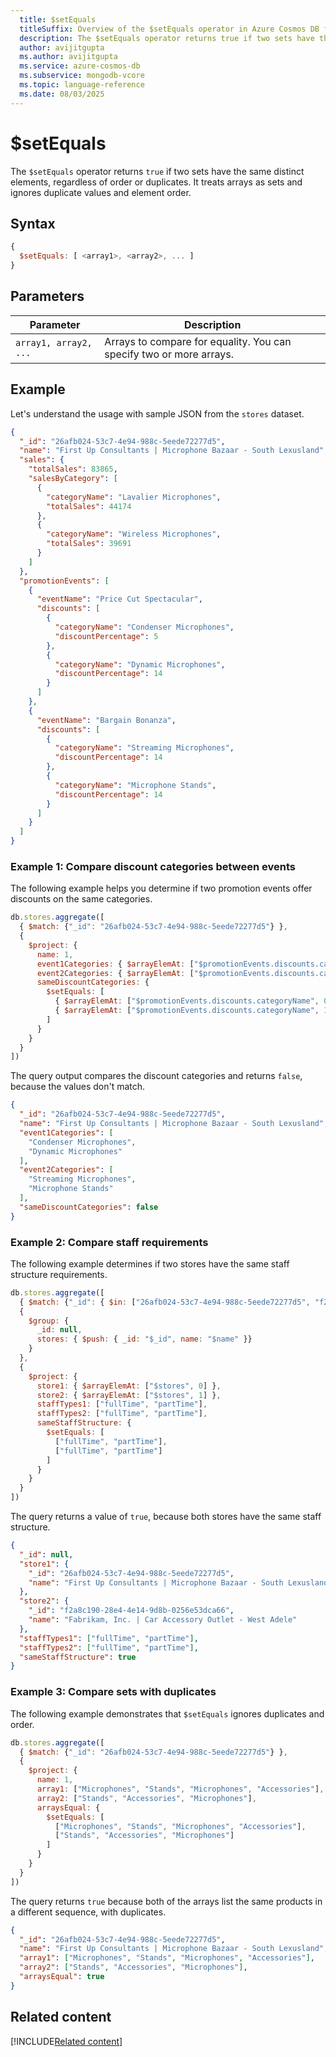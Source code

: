 ```yaml
---
  title: $setEquals
  titleSuffix: Overview of the $setEquals operator in Azure Cosmos DB for MongoDB (vCore)
  description: The $setEquals operator returns true if two sets have the same distinct elements.
  author: avijitgupta
  ms.author: avijitgupta
  ms.service: azure-cosmos-db
  ms.subservice: mongodb-vcore
  ms.topic: language-reference
  ms.date: 08/03/2025
---
```


# $setEquals

The `$setEquals` operator returns `true` if two sets have the same distinct elements, regardless of order or duplicates. It treats arrays as sets and ignores duplicate values and element order.

## Syntax

```javascript
{
  $setEquals: [ <array1>, <array2>, ... ]
}
```

## Parameters

| Parameter | Description |
| --- | --- |
| `array1, array2, ...` | Arrays to compare for equality. You can specify two or more arrays. |

## Example

Let's understand the usage with sample JSON from the `stores` dataset.

```json
{
  "_id": "26afb024-53c7-4e94-988c-5eede72277d5",
  "name": "First Up Consultants | Microphone Bazaar - South Lexusland",
  "sales": {
    "totalSales": 83865,
    "salesByCategory": [
      {
        "categoryName": "Lavalier Microphones",
        "totalSales": 44174
      },
      {
        "categoryName": "Wireless Microphones",
        "totalSales": 39691
      }
    ]
  },
  "promotionEvents": [
    {
      "eventName": "Price Cut Spectacular",
      "discounts": [
        {
          "categoryName": "Condenser Microphones",
          "discountPercentage": 5
        },
        {
          "categoryName": "Dynamic Microphones",
          "discountPercentage": 14
        }
      ]
    },
    {
      "eventName": "Bargain Bonanza",
      "discounts": [
        {
          "categoryName": "Streaming Microphones",
          "discountPercentage": 14
        },
        {
          "categoryName": "Microphone Stands",
          "discountPercentage": 14
        }
      ]
    }
  ]
}
```

### Example 1: Compare discount categories between events

The following example helps you determine if two promotion events offer discounts on the same categories.

```javascript
db.stores.aggregate([
  { $match: {"_id": "26afb024-53c7-4e94-988c-5eede72277d5"} },
  {
    $project: {
      name: 1,
      event1Categories: { $arrayElemAt: ["$promotionEvents.discounts.categoryName", 0] },
      event2Categories: { $arrayElemAt: ["$promotionEvents.discounts.categoryName", 1] },
      sameDiscountCategories: {
        $setEquals: [
          { $arrayElemAt: ["$promotionEvents.discounts.categoryName", 0] },
          { $arrayElemAt: ["$promotionEvents.discounts.categoryName", 1] }
        ]
      }
    }
  }
])
```

The query output compares the discount categories and returns `false`, because the values don't match.

```json
{
  "_id": "26afb024-53c7-4e94-988c-5eede72277d5",
  "name": "First Up Consultants | Microphone Bazaar - South Lexusland",
  "event1Categories": [
    "Condenser Microphones",
    "Dynamic Microphones"
  ],
  "event2Categories": [
    "Streaming Microphones",
    "Microphone Stands"
  ],
  "sameDiscountCategories": false
}
```

### Example 2: Compare staff requirements

The following example determines if two stores have the same staff structure requirements.

```javascript
db.stores.aggregate([
  { $match: {"_id": { $in: ["26afb024-53c7-4e94-988c-5eede72277d5", "f2a8c190-28e4-4e14-9d8b-0256e53dca66"] }} },
  {
    $group: {
      _id: null,
      stores: { $push: { _id: "$_id", name: "$name" }}
    }
  },
  {
    $project: {
      store1: { $arrayElemAt: ["$stores", 0] },
      store2: { $arrayElemAt: ["$stores", 1] },
      staffTypes1: ["fullTime", "partTime"],
      staffTypes2: ["fullTime", "partTime"],
      sameStaffStructure: {
        $setEquals: [
          ["fullTime", "partTime"],
          ["fullTime", "partTime"]
        ]
      }
    }
  }
])
```

The query returns a value of `true`, because both stores have the same staff structure.

```json
{
  "_id": null,
  "store1": {
    "_id": "26afb024-53c7-4e94-988c-5eede72277d5",
    "name": "First Up Consultants | Microphone Bazaar - South Lexusland"
  },
  "store2": {
    "_id": "f2a8c190-28e4-4e14-9d8b-0256e53dca66",
    "name": "Fabrikam, Inc. | Car Accessory Outlet - West Adele"
  },
  "staffTypes1": ["fullTime", "partTime"],
  "staffTypes2": ["fullTime", "partTime"],
  "sameStaffStructure": true
}
```

### Example 3: Compare sets with duplicates

The following example demonstrates that `$setEquals` ignores duplicates and order.

```javascript
db.stores.aggregate([
  { $match: {"_id": "26afb024-53c7-4e94-988c-5eede72277d5"} },
  {
    $project: {
      name: 1,
      array1: ["Microphones", "Stands", "Microphones", "Accessories"],
      array2: ["Stands", "Accessories", "Microphones"],
      arraysEqual: {
        $setEquals: [
          ["Microphones", "Stands", "Microphones", "Accessories"],
          ["Stands", "Accessories", "Microphones"]
        ]
      }
    }
  }
])
```

The query returns `true` because both of the arrays list the same products in a different sequence, with duplicates.

```json
{
  "_id": "26afb024-53c7-4e94-988c-5eede72277d5",
  "name": "First Up Consultants | Microphone Bazaar - South Lexusland",
  "array1": ["Microphones", "Stands", "Microphones", "Accessories"],
  "array2": ["Stands", "Accessories", "Microphones"],
  "arraysEqual": true
}
```

## Related content

[!INCLUDE[Related content](../includes/related-content.md)]
